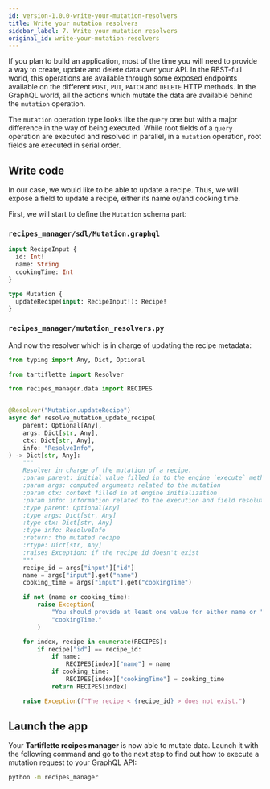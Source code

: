 ```yaml
---
id: version-1.0.0-write-your-mutation-resolvers
title: Write your mutation resolvers
sidebar_label: 7. Write your mutation resolvers
original_id: write-your-mutation-resolvers
---
```


If you plan to build an application, most of the time you will need to provide a way to create, update and delete data over your API. In the REST-full world, this operations are available through some exposed endpoints available on the different `POST`, `PUT`, `PATCH` and `DELETE` HTTP methods. In the GraphQL world, all the actions which mutate the data are available behind the `mutation` operation.

The `mutation` operation type looks like the `query` one but with a major difference in the way of being executed. While root fields of a `query` operation are executed and resolved in parallel, in a `mutation` operation, root fields are executed in serial order.

## Write code

In our case, we would like to be able to update a recipe. Thus, we will expose a field to update a recipe, either its name or/and cooking time.

First, we will start to define the `Mutation` schema part:

### `recipes_manager/sdl/Mutation.graphql`

```graphql
input RecipeInput {
  id: Int!
  name: String
  cookingTime: Int
}

type Mutation {
  updateRecipe(input: RecipeInput!): Recipe!
}
```

### `recipes_manager/mutation_resolvers.py`

And now the resolver which is in charge of updating the recipe metadata:
```python
from typing import Any, Dict, Optional

from tartiflette import Resolver

from recipes_manager.data import RECIPES


@Resolver("Mutation.updateRecipe")
async def resolve_mutation_update_recipe(
    parent: Optional[Any],
    args: Dict[str, Any],
    ctx: Dict[str, Any],
    info: "ResolveInfo",
) -> Dict[str, Any]:
    """
    Resolver in charge of the mutation of a recipe.
    :param parent: initial value filled in to the engine `execute` method
    :param args: computed arguments related to the mutation
    :param ctx: context filled in at engine initialization
    :param info: information related to the execution and field resolution
    :type parent: Optional[Any]
    :type args: Dict[str, Any]
    :type ctx: Dict[str, Any]
    :type info: ResolveInfo
    :return: the mutated recipe
    :rtype: Dict[str, Any]
    :raises Exception: if the recipe id doesn't exist
    """
    recipe_id = args["input"]["id"]
    name = args["input"].get("name")
    cooking_time = args["input"].get("cookingTime")

    if not (name or cooking_time):
        raise Exception(
            "You should provide at least one value for either name or "
            "cookingTime."
        )

    for index, recipe in enumerate(RECIPES):
        if recipe["id"] == recipe_id:
            if name:
                RECIPES[index]["name"] = name
            if cooking_time:
                RECIPES[index]["cookingTime"] = cooking_time
            return RECIPES[index]

    raise Exception(f"The recipe < {recipe_id} > does not exist.")
```

## Launch the app

Your **Tartiflette recipes manager** is now able to mutate data. Launch it with the following command and go to the next step to find out how to execute a mutation request to your GraphQL API:

```bash
python -m recipes_manager
```

